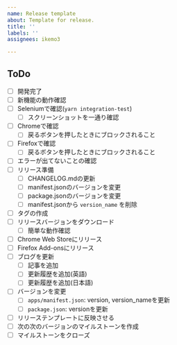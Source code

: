 ```yaml
---
name: Release template
about: Template for release.
title: ''
labels: ''
assignees: ikemo3

---
```


## ToDo

* [ ] 開発完了
* [ ] 新機能の動作確認
* [ ] Seleniumで確認(`yarn integration-test`)
    * [ ] スクリーンショットを一通り確認
* [ ] Chromeで確認
    * [ ] 戻るボタンを押したときにブロックされること
* [ ] Firefoxで確認
    * [ ] 戻るボタンを押したときにブロックされること
* [ ] エラーが出てないことの確認
* [ ] リリース準備
    * [ ] CHANGELOG.mdの更新
    * [ ] manifest.jsonのバージョンを変更
    * [ ] package.jsonのバージョンを変更
    * [ ] manifest.jsonから `version_name` を削除
* [ ] タグの作成
* [ ] リリースバージョンをダウンロード
    * [ ] 簡単な動作確認
* [ ] Chrome Web Storeにリリース
* [ ] Firefox Add-onsにリリース
* [ ] ブログを更新
    * [ ] 記事を追加
    * [ ] 更新履歴を追加(英語)
    * [ ] 更新履歴を追加(日本語)
* [ ] バージョンを変更
    * [ ] `apps/manifest.json`: version, version_nameを更新
    * [ ] `package.json`: versionを更新
* [ ] リリーステンプレートに反映させる
* [ ] 次の次のバージョンのマイルストーンを作成
* [ ] マイルストーンをクローズ
